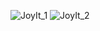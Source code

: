 ![JoyIt_1](https://github.com/user-attachments/assets/271c75fc-c569-4a01-9dc3-a82a7c221998)
![JoyIt_2](https://github.com/user-attachments/assets/d2b3d280-e28f-4824-8c2a-19a6347b5c1f)
